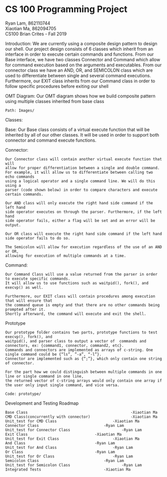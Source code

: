 # CS 100 Programming Project
Ryan Lam, 862110744                                                                                            
Xiaotian Ma, 862094705                                                            				
CS100 Brian Crites - Fall 2019

Introduction:
	We are currently using a composite design pattern to design our shell. 
Our project design consists of 6 classes which inherit from an interface in 
order to execute certain commands and functions. From our Base interface, 
we have two classes Connector and Command which allow for command execution 
based on the arguments and executables. From our connector class we have an 
AND, OR, and SEMICOLON class which are used to differentiate between single 
and several command executions. Furthermore, our EXIT class inherits from our 
Command class in order to follow specific procedures before exiting our shell


OMT Diagram:
	Our OMT diagram shows how we build composite pattern using multiple classes
inherited from base class

	Path: Images/

Classes: 
	
Base:
	Our Base class consists of a virtual execute function that will be inherited 
	by all of our other classes. It will be used in order to support both connector and command execute functions. 

Connector:

	Our Connector class will contain another virtual execute function that will 
	allow for proper differentiation between a single and double command. 
	For example, it will allow us to differentiate between calling two echo commands 
	using a logical operator and a single command line. We will do this using a 
	parser (code shown below) in order to compare characters and execute certain commands. 

	Our AND class will only execute the right hand side command if the left hand 
	side operator executes on through the parser. Furthermore, if the left hand 
	side operator fails, either a flag will be set and an error will be output.

	Our OR class will execute the right hand side command if the left hand side operator fails to do so. 

	The Semicolon will allow for execution regardless of the use of an AND or OR, 
	allowing for execution of multiple commands at a time. 

Command:
	
	Our Command Class will use a value returned from the parser in order to execute specific commands.
	It will allow us to use functions such as waitpid(), fork(), and execvp() as well. 

 	Furthermore, our EXIT class will contain procedures among execution that will ensure that 
	the command queue is empty and that there are no other commands being prompted after it. 
	Shortly afterward, the command will execute and exit the shell. 

Prototype

	Our prototype folder contains two parts, prototype functions to test execvp(), fork(), and 
	waitpid(), and parser class to output a vector of  commands and connectors, ex: {command1, connector, command2, etc}. 
	Commands and connectors are implemented as arrays of c-string. One single command could be {“ls”, ”-a”, “-l”}. 
	Connector are implemented such as {“;”}, which only contain one string of connector. 

	For the part how we could distinguish between multiple commands in one line or single command in one line, 
	the returned vector of c-string arrays would only contain one array if the user only input single command, and vice versa. 

	Code: prototype/


Development and Testing Roadmap

	Base Class                                 				-Xiaotian Ma
	CMD Class(concurrently with connector)					-Xiaotian Ma
	Unit_test for CMD Class							-Xiaotian Ma
	Connector Class								-Ryan Lam
	Unit_test for Connector Class						-Ryan Lam
	Exit Class								-Xiaotian Ma
	Unit_test for Exit Class						-Xiaotian Ma
	And Class								-Ryan Lam
	Unit_test for And Class							-Ryan Lam
	Or Class								-Ryan Lam
	Unit_test for Or Class							-Ryan Lam
	Semicolon Class								-Ryan Lam
	Unit_test for Semicolon Class						-Ryan Lam
	Integrated Tests							-Xiaotian Ma
	

